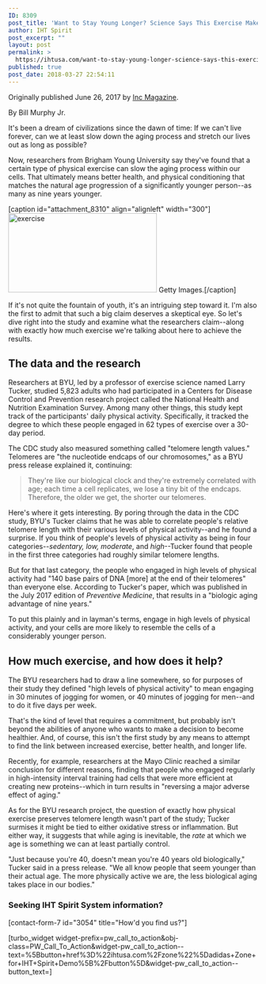 ```yaml
---
ID: 8309
post_title: 'Want to Stay Young Longer? Science Says This Exercise Makes Your Body Act Like It&#8217;s 9 Years Younger'
author: IHT Spirit
post_excerpt: ""
layout: post
permalink: >
  https://ihtusa.com/want-to-stay-young-longer-science-says-this-exercise-makes-your-body-act-like-its-9-years-younger/
published: true
post_date: 2018-03-27 22:54:11
---
```

Originally published June 26, 2017 by <a href="https://www.inc.com/bill-murphy-jr/want-to-stay-young-longer-science-says-this-exercise-makes-your-body-act-like-it.html" target="_blank" rel="nofollow noopener">Inc Magazine</a>.

By Bill Murphy Jr.

It's been a dream of civilizations since the dawn of time: If we can't live forever, can we at least slow down the aging process and stretch our lives out as long as possible?

Now, researchers from Brigham Young University say they've found that a certain type of physical exercise can slow the aging process within our cells. That ultimately means better health, and physical conditioning that matches the natural age progression of a significantly younger person--as many as nine years younger.

<!--more-->

[caption id="attachment_8310" align="alignleft" width="300"]<a href="https://ihtusa.com/wp-content/uploads/2018/03/Getty-incpost.jpg"><img class="wp-image-8310 size-medium" src="https://ihtusa.com/wp-content/uploads/2018/03/Getty-incpost-300x160.jpg" alt="exercise" width="300" height="160" /></a> Getty Images.[/caption]

If it's not quite the fountain of youth, it's an intriguing step toward it. I'm also the first to admit that such a big claim deserves a skeptical eye. So let's dive right into the study and examine what the researchers claim--along with exactly how much exercise we're talking about here to achieve the results.
<h2>The data and the research</h2>
Researchers at BYU, led by a professor of exercise science named Larry Tucker, studied 5,823 adults who had participated in a Centers for Disease Control and Prevention research project called the National Health and Nutrition Examination Survey. Among many other things, this study kept track of the participants' daily physical activity. Specifically, it tracked the degree to which these people engaged in 62 types of exercise over a 30-day period.

The CDC study also measured something called "telomere length values." Telomeres are "the nucleotide endcaps of our chromosomes," as a BYU press release explained it, continuing:
<blockquote>They're like our biological clock and they're extremely correlated with age; each time a cell replicates, we lose a tiny bit of the endcaps. Therefore, the older we get, the shorter our telomeres.</blockquote>
Here's where it gets interesting. By poring through the data in the CDC study, BYU's Tucker claims that he was able to correlate people's relative telomere length with their various levels of physical activity--and he found a surprise. If you think of people's levels of physical activity as being in four categories--<em>sedentary, low, moderate</em>, and <em>high</em>--Tucker found that people in the first three categories had roughly similar telomere lengths.

But for that last category, the people who engaged in high levels of physical activity had "140 base pairs of DNA [more] at the end of their telomeres" than everyone else. According to Tucker's paper, which was published in the July 2017 edition of <em>Preventive Medicine</em>, that results in a "biologic aging advantage of nine years."

To put this plainly and in layman's terms, engage in high levels of physical activity, and your cells are more likely to resemble the cells of a considerably younger person.
<h2>How much exercise, and how does it help?</h2>
The BYU researchers had to draw a line somewhere, so for purposes of their study they defined "high levels of physical activity" to mean engaging in 30 minutes of jogging for women, or 40 minutes of jogging for men--and to do it five days per week.

That's the kind of level that requires a commitment, but probably isn't beyond the abilities of anyone who wants to make a decision to become healthier. And, of course, this isn't the first study by any means to attempt to find the link between increased exercise, better health, and longer life.

Recently, for example, researchers at the Mayo Clinic reached a similar conclusion for different reasons, finding that people who engaged regularly in high-intensity interval training had cells that were more efficient at creating new proteins--which in turn results in "reversing a major adverse effect of aging."

As for the BYU research project, the question of exactly how physical exercise preserves telomere length wasn't part of the study; Tucker surmises it might be tied to either oxidative stress or inflammation. But either way, it suggests that while aging is inevitable, the <em>rate</em> at which we age is something we can at least partially control.

"Just because you're 40, doesn't mean you're 40 years old biologically," Tucker said in a press release. "We all know people that seem younger than their actual age. The more physically active we are, the less biological aging takes place in our bodies."
<h3><strong>Seeking IHT Spirit System information?</strong></h3>
[contact-form-7 id="3054" title="How'd you find us?"]

[turbo_widget widget-prefix=pw_call_to_action&obj-class=PW_Call_To_Action&widget-pw_call_to_action--text=%5Bbutton+href%3D%22ihtusa.com%2Fzone%22%5Dadidas+Zone+for+IHT+Spirit+Demo%5B%2Fbutton%5D&widget-pw_call_to_action--button_text=]